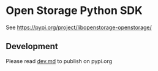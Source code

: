 # Open Storage Python SDK
 
See https://pypi.org/project/libopenstorage-openstorage/

## Development

Please read [dev.md](dev.md) to publish on pypi.org

